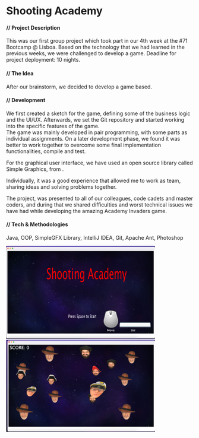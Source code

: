 # Shooting Academy

<h4>// Project Description</h4>
<p>This was our first group project which took part in our 4th week at the <Academia de Código_> #71 Bootcamp @ Lisboa.
Based on the technology that we had learned in the previous weeks, we were challenged to develop a game. 
Deadline for project deployment: 10 nights.</p>

<h4>// The Idea</h4>
<p>After our brainstorm, we decided to develop a game based.</p>

<h4>// Development</h4>
<p>We first created a sketch for the game, defining some of the business logic and the UI/UX. Afterwards, 
we set the Git repository and started working into the specific features of the game.</br>
The game was mainly developed in pair programming, with some parts as individual assignments. 
On a later development phase, we found it was better to work together to overcome some final implementation functionalities, compile and test.</p>
<p>For the graphical user interface, we have used an open source library called Simple Graphics, from <Academia de Código_>.</p>
<p>Individually, it was a good experience that allowed me to work as team, sharing ideas and solving problems together.</p>
<p>The project, was presented to all of our colleagues, code cadets and master coders, 
and during that we shared difficulties and worst technical issues we have had while developing the amazing Academy Invaders game.</p>

<h4>// Tech & Methodologies</h4>
<p>Java, OOP, SimpleGFX Library, IntelliJ IDEA, Git, Apache Ant, Photoshop</p>

<img src="https://github.com/LuMiFel/ShootingAcademy/blob/main/Screenshot/Start.png" width=400px>
<img src="https://github.com/LuMiFel/ShootingAcademy/blob/main/Screenshot/Game.png" width=400px>
